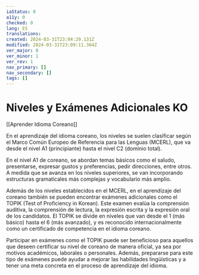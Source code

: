 ```yaml
---
iaStatus: 0
a11y: 0
checked: 0
lang: ES
translations: 
created: 2024-03-31T23:04:29.131Z
modified: 2024-03-31T23:09:11.364Z
ver_major: 0
ver_minor: 1
ver_rev: 1
nav_primary: []
nav_secondary: []
tags: []
---
```

# Niveles y Exámenes Adicionales KO

[[Aprender Idioma Coreano]]

En el aprendizaje del idioma coreano, los niveles se suelen clasificar según el Marco Común Europeo de Referencia para las Lenguas (MCERL), que va desde el nivel A1 (principiante) hasta el nivel C2 (dominio total). 

En el nivel A1 de coreano, se abordan temas básicos como el saludo, presentarse, expresar gustos y preferencias, pedir direcciones, entre otros. A medida que se avanza en los niveles superiores, se van incorporando estructuras gramaticales más complejas y vocabulario más amplio.

Además de los niveles establecidos en el MCERL, en el aprendizaje del coreano también se pueden encontrar exámenes adicionales como el TOPIK (Test of Proficiency in Korean). Este examen evalúa la comprensión auditiva, la comprensión de lectura, la expresión escrita y la expresión oral de los candidatos. El TOPIK se divide en niveles que van desde el 1 (más básico) hasta el 6 (más avanzado), y es reconocido internacionalmente como un certificado de competencia en el idioma coreano.

Participar en exámenes como el TOPIK puede ser beneficioso para aquellos que deseen certificar su nivel de coreano de manera oficial, ya sea por motivos académicos, laborales o personales. Además, prepararse para este tipo de exámenes puede ayudar a mejorar las habilidades lingüísticas y a tener una meta concreta en el proceso de aprendizaje del idioma.
